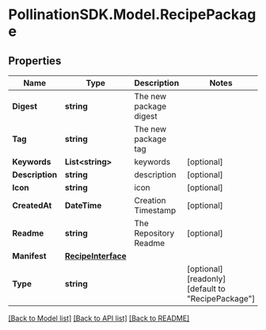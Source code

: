 
# PollinationSDK.Model.RecipePackage

## Properties

Name | Type | Description | Notes
------------ | ------------- | ------------- | -------------
**Digest** | **string** | The new package digest | 
**Tag** | **string** | The new package tag | 
**Keywords** | **List&lt;string&gt;** | keywords | [optional] 
**Description** | **string** | description | [optional] 
**Icon** | **string** | icon | [optional] 
**CreatedAt** | **DateTime** | Creation Timestamp | [optional] 
**Readme** | **string** | The Repository Readme | [optional] 
**Manifest** | [**RecipeInterface**](RecipeInterface.md) |  | 
**Type** | **string** |  | [optional] [readonly] [default to "RecipePackage"]

[[Back to Model list]](../README.md#documentation-for-models)
[[Back to API list]](../README.md#documentation-for-api-endpoints)
[[Back to README]](../README.md)


